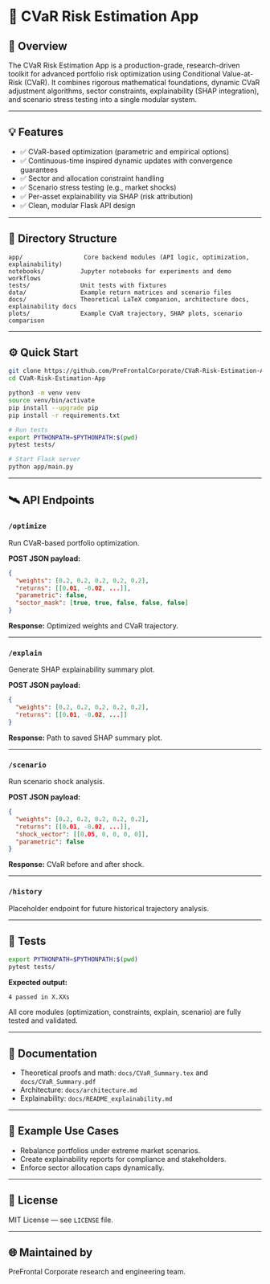 # 📄 CVaR Risk Estimation App

## 🚨 Overview

The CVaR Risk Estimation App is a production-grade, research-driven toolkit for advanced portfolio risk optimization using Conditional Value-at-Risk (CVaR). It combines rigorous mathematical foundations, dynamic CVaR adjustment algorithms, sector constraints, explainability (SHAP integration), and scenario stress testing into a single modular system.

---

## 💡 Features

* ✅ CVaR-based optimization (parametric and empirical options)
* ✅ Continuous-time inspired dynamic updates with convergence guarantees
* ✅ Sector and allocation constraint handling
* ✅ Scenario stress testing (e.g., market shocks)
* ✅ Per-asset explainability via SHAP (risk attribution)
* ✅ Clean, modular Flask API design

---

## 📁 Directory Structure

```
app/                 Core backend modules (API logic, optimization, explainability)
notebooks/          Jupyter notebooks for experiments and demo workflows
tests/              Unit tests with fixtures
data/               Example return matrices and scenario files
docs/               Theoretical LaTeX companion, architecture docs, explainability docs
plots/              Example CVaR trajectory, SHAP plots, scenario comparison
```

---

## ⚙️ Quick Start

```bash
git clone https://github.com/PreFrontalCorporate/CVaR-Risk-Estimation-App.git
cd CVaR-Risk-Estimation-App

python3 -m venv venv
source venv/bin/activate
pip install --upgrade pip
pip install -r requirements.txt

# Run tests
export PYTHONPATH=$PYTHONPATH:$(pwd)
pytest tests/

# Start Flask server
python app/main.py
```

---

## 🛰️ API Endpoints

### `/optimize`

Run CVaR-based portfolio optimization.

**POST JSON payload:**

```json
{
  "weights": [0.2, 0.2, 0.2, 0.2, 0.2],
  "returns": [[0.01, -0.02, ...]],
  "parametric": false,
  "sector_mask": [true, true, false, false, false]
}
```

**Response:** Optimized weights and CVaR trajectory.

---

### `/explain`

Generate SHAP explainability summary plot.

**POST JSON payload:**

```json
{
  "weights": [0.2, 0.2, 0.2, 0.2, 0.2],
  "returns": [[0.01, -0.02, ...]]
}
```

**Response:** Path to saved SHAP summary plot.

---

### `/scenario`

Run scenario shock analysis.

**POST JSON payload:**

```json
{
  "weights": [0.2, 0.2, 0.2, 0.2, 0.2],
  "returns": [[0.01, -0.02, ...]],
  "shock_vector": [[0.05, 0, 0, 0, 0]],
  "parametric": false
}
```

**Response:** CVaR before and after shock.

---

### `/history`

Placeholder endpoint for future historical trajectory analysis.

---

## 🧪 Tests

```bash
export PYTHONPATH=$PYTHONPATH:$(pwd)
pytest tests/
```

**Expected output:**

```
4 passed in X.XXs
```

All core modules (optimization, constraints, explain, scenario) are fully tested and validated.

---

## 📄 Documentation

* Theoretical proofs and math: `docs/CVaR_Summary.tex` and `docs/CVaR_Summary.pdf`
* Architecture: `docs/architecture.md`
* Explainability: `docs/README_explainability.md`

---

## 💬 Example Use Cases

* Rebalance portfolios under extreme market scenarios.
* Create explainability reports for compliance and stakeholders.
* Enforce sector allocation caps dynamically.

---

## 🤝 License

MIT License — see `LICENSE` file.

---

## 🌐 Maintained by

PreFrontal Corporate research and engineering team.
